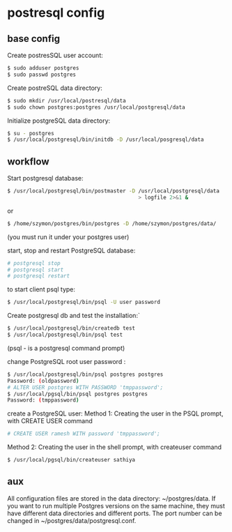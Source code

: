 # postresql config

## base config
Create postresSQL user account:
```sh
$ sudo adduser postgres	
$ sudo passwd postgres
```

Create postreSQL data directory:
```sh
$ sudo mkdir /usr/local/postresql/data
$ sudo chown postgres:postgres /usr/local/postgresql/data
```

Initialize postgreSQL data directory:
```sh
$ su - postgres
$ /usr/local/postgresql/bin/initdb -D /usr/local/posgresql/data
```
 
## workflow
Start postgresql database:
```sh
$ /usr/local/postgresql/bin/postmaster -D /usr/local/postgresql/data
                                          > logfile 2>&1 &	
```
or 
```sh
$ /home/szymon/postgres/bin/postgres -D /home/szymon/postgres/data/  
```
(you must run it under your postgres user)

start, stop and restart PostgreSQL database:
```sh
# postgresql stop
# postgresql start
# postgresql restart
```

to start client psql type:
```sh
$ /usr/local/postgresql/bin/psql -U user password
```
 
Create postgresql db and test the installation:`
```sh
$ /usr/local/postgresql/bin/createdb test
$ /usr/local/postgresql/bin/psql test
```
(psql - is a postgresql command prompt)

change PostgreSQL root user password :
```sh
$ /usr/local/postgresql/bin/psql postgres postgres
Password: (oldpassword)
# ALTER USER postgres WITH PASSWORD 'tmppassword';
$ /usr/local/pgsql/bin/psql postgres postgres
Password: (tmppassword)
```

create a PostgreSQL user:
Method 1: Creating the user in the PSQL prompt, with CREATE USER command
```sh
# CREATE USER ramesh WITH password 'tmppassword';
```

Method 2: Creating the user in the shell prompt, with createuser command
```sh
$ /usr/local/pgsql/bin/createuser sathiya
```


## aux
All configuration files are stored in the data directory: ~/postgres/data. 
If you want to run multiple Postgres versions on the same machine, 
they must have different data directories and different ports. 
The port number can be changed in ~/postgres/data/postgresql.conf.

